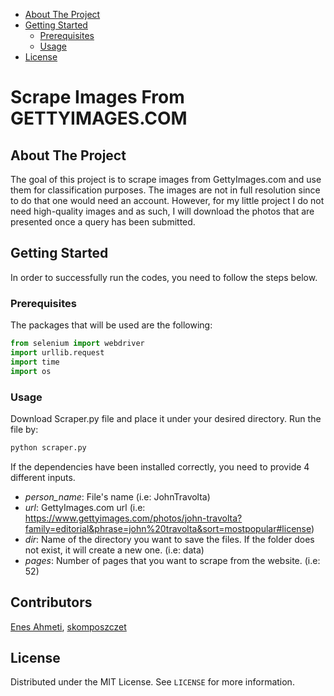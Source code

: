 - [About The Project](#about-the-project)
- [Getting Started](#getting-started)
  * [Prerequisites](#prerequisites)
  * [Usage](#usage)
- [License](#license)

# Scrape Images From GETTYIMAGES.COM

## About The Project

The goal of this project is to scrape images from GettyImages.com and use them for classification purposes. The images are not in full resolution since to do that one would need an account. However, for my little project I do not need high-quality images and as such, I will download the photos that are presented once a query has been submitted.

## Getting Started

In order to successfully run the codes, you need to follow the steps below.

### Prerequisites

The packages that will be used are the following:

``` python
from selenium import webdriver
import urllib.request
import time
import os
```

### Usage

Download Scraper.py file and place it under your desired directory. 
Run the file by:

``` python
python scraper.py
```

If the dependencies have been installed correctly, you need to provide 4 different inputs.

* *person_name*: File's name (i.e: JohnTravolta)
* *url*: GettyImages.com url (i.e: https://www.gettyimages.com/photos/john-travolta?family=editorial&phrase=john%20travolta&sort=mostpopular#license)
* *dir*: Name of the directory you want to save the files. If the folder does not exist, it will create a new one. (i.e: data)
* *pages*: Number of pages that you want to scrape from the website. (i.e: 52)


## Contributors
[Enes Ahmeti](https://github.com/KryeKuzhinieri/Scrape-GettyImages-Using-Selenium), [skomposzczet](https://github.com/skomposzczet)

## License

Distributed under the MIT License. See `LICENSE` for more information.
